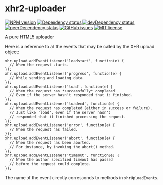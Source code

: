 # xhr2-uploader

[![NPM version][npm-image]][npm-link]
[![Dependency status][deps-image]][deps-link]
[![devDependency status][devdeps-image]][devdeps-link]
[![peerDependency status][peerdeps-image]][peerdeps-link]
[![GitHub issues](https://img.shields.io/github/issues/live627/xhr2-uploader.svg)](https://github.com/live627/xhr2-uploader/issues)
[![MIT license](http://img.shields.io/badge/license-MIT-blue.svg)](http://opensource.org/licenses/MIT)

A pure HTML5 uploader

Here is a reference to all the events that may be called by the XHR upload object:

    xhr.upload.addEventListener('loadstart', function(e) {
      // When the request starts.
    });
    xhr.upload.addEventListener('progress', function(e) {
      // While sending and loading data.
    });
    xhr.upload.addEventListener('load', function(e) {
      // When the request has *successfully* completed.
      // Even if the server hasn't responded that it finished.
    });
    xhr.upload.addEventListener('loadend', function(e) {
      // When the request has completed (either in success or failure).
      // Just like 'load', even if the server hasn't 
      // responded that it finished processing the request.
    });
    xhr.upload.addEventListener('error', function(e) {
      // When the request has failed.
    });
    xhr.upload.addEventListener('abort', function(e) {
      // When the request has been aborted. 
      // For instance, by invoking the abort() method.
    });
    xhr.upload.addEventListener('timeout', function(e) {
      // When the author specified timeout has passed 
      // before the request could complete.
    });
    
The name of the event directly corresponds to methods in `xhrUploadEvents`.

[npm-image]: https://img.shields.io/npm/v/xhr2-uploader.svg?style=flat
[npm-link]: https://npmjs.org/package/xhr2-uploader
[deps-image]: https://img.shields.io/david/live627/xhr2-uploader.svg?style=flat
[deps-link]: https://david-dm.org/live627/xhr2-uploader
[devdeps-image]: https://img.shields.io/david/dev/live627/xhr2-uploader.svg?style=flat
[devdeps-link]: https://david-dm.org/live627/xhr2-uploader#info=peerDependencies
[peerdeps-image]: https://img.shields.io/david/peer/live627/xhr2-uploader.svg?style=flat
[peerdeps-link]: https://david-dm.org/live627/xhr2-uploader#info=peerDependencies
